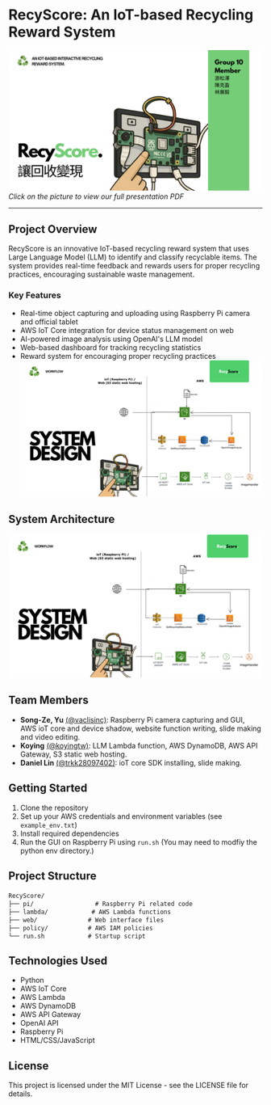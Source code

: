 # RecyScore: An IoT-based Recycling Reward System
[![RecyScore](https://raw.githubusercontent.com/vaclisinc/RecyScore/94c3842ee217831b425d6b2e223086942097fd4a/RecyScore_preview.png)](https://github.com/vaclisinc/RecyScore/blob/main/RecyScore_slides.pdf)
*Click on the picture to view our full presentation PDF*

---

## **Project Overview**
RecyScore is an innovative IoT-based recycling reward system that uses Large Language Model (LLM) to identify and classify recyclable items. The system provides real-time feedback and rewards users for proper recycling practices, encouraging sustainable waste management.

### **Key Features**
- Real-time object capturing and uploading using Raspberry Pi camera and official tablet
- AWS IoT Core integration for device status management on web
- AI-powered image analysis using OpenAI's LLM model
- Web-based dashboard for tracking recycling statistics
- Reward system for encouraging proper recycling practices
![RecyScore_why_us](https://raw.githubusercontent.com/vaclisinc/RecyScore/5df611c89dd9c02b192cded52a30ddf01e5f709e/slides/RecyScore_System_Design.jpg)

## **System Architecture**
![RecyScore_system_design](https://raw.githubusercontent.com/vaclisinc/RecyScore/5df611c89dd9c02b192cded52a30ddf01e5f709e/slides/RecyScore_System_Design.jpg)

## **Team Members**
- **Song-Ze, Yu** [(@vaclisinc)](http://github.com/vaclisinc): Raspberry Pi camera capturing and GUI, AWS ioT core and device shadow, website function writing, slide making and video editing.
- **Koying** [(@koyingtw)](https://github.com/koyingtw): LLM Lambda function, AWS DynamoDB, AWS API Gateway, S3 static web hosting.
- **Daniel Lin** [(@trkk28097402)](https://github.com/trkk28097402): ioT core SDK installing, slide making.

## **Getting Started**
1. Clone the repository
2. Set up your AWS credentials and environment variables (see `example_env.txt`)
3. Install required dependencies
4. Run the GUI on Raspberry Pi using `run.sh` (You may need to modfiy the python env directory.)

## **Project Structure**
```
RecyScore/
├── pi/                 # Raspberry Pi related code
├── lambda/            # AWS Lambda functions
├── web/              # Web interface files
├── policy/           # AWS IAM policies
└── run.sh            # Startup script
```

## **Technologies Used**
- Python
- AWS IoT Core
- AWS Lambda
- AWS DynamoDB
- AWS API Gateway
- OpenAI API
- Raspberry Pi
- HTML/CSS/JavaScript

## **License**
This project is licensed under the MIT License - see the LICENSE file for details.